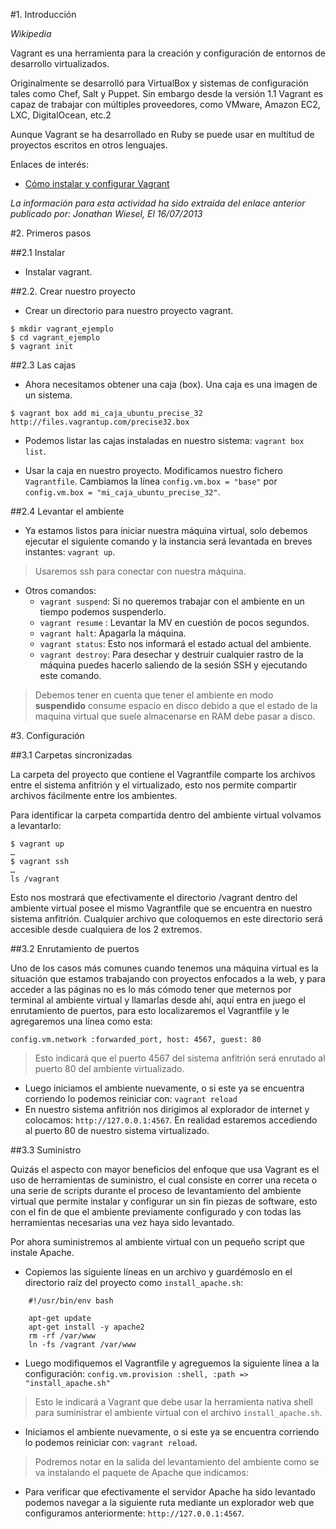 

#1. Introducción

*Wikipedia*

Vagrant es una herramienta para la creación y configuración de entornos 
de desarrollo virtualizados.

Originalmente se desarrolló para VirtualBox y sistemas de configuración tales 
como Chef, Salt y Puppet. Sin embargo desde la versión 1.1 Vagrant es 
capaz de trabajar con múltiples proveedores, como VMware, Amazon EC2, LXC, 
DigitalOcean, etc.2

Aunque Vagrant se ha desarrollado en Ruby se puede usar en multitud de 
proyectos escritos en otros lenguajes.

Enlaces de interés:
* [Cómo instalar y configurar Vagrant](http://codehero.co/como-instalar-y-configurar-vagrant/)

*La información para esta actividad ha sido extraída del enlace anterior
publicado por: Jonathan Wiesel, El 16/07/2013*


#2. Primeros pasos

##2.1 Instalar

* Instalar vagrant.

##2.2. Crear nuestro proyecto
* Crear un directorio para nuestro proyecto vagrant.
```
$ mkdir vagrant_ejemplo
$ cd vagrant_ejemplo
$ vagrant init
```

##2.3 Las cajas
* Ahora necesitamos obtener una caja (box). Una caja es una imagen de un sistema.
```
$ vagrant box add mi_caja_ubuntu_precise_32 http://files.vagrantup.com/precise32.box
```
* Podemos listar las cajas instaladas en nuestro sistema: `vagrant box list`.

* Usar la caja en nuestro proyecto. Modificamos nuestro fichero `Vagrantfile`.
Cambiamos la línea `config.vm.box = "base"` por  `config.vm.box = "mi_caja_ubuntu_precise_32"`.

##2.4 Levantar el ambiente

* Ya estamos listos para iniciar nuestra máquina virtual, solo debemos 
ejecutar el siguiente comando y la instancia será levantada en breves 
instantes: `vagrant up`.

> Usaremos ssh para conectar con nuestra máquina.

* Otros comandos:
    * `vagrant suspend`: Si no queremos trabajar con el ambiente en un tiempo podemos suspenderlo.
    * `vagrant resume` : Levantar la MV en cuestión de pocos segundos.
    * `vagrant halt`: Apagarla la máquina.
    * `vagrant status`: Esto nos informará el estado actual del ambiente.
    * `vagrant destroy`: Para desechar y destruir cualquier rastro de la máquina puedes hacerlo saliendo de la sesión SSH y ejecutando este comando.

> Debemos tener en cuenta que tener el ambiente en modo **suspendido** consume espacio
 en disco debido a que el estado de la maquina virtual que suele almacenarse en RAM debe pasar a disco.

#3. Configuración

##3.1 Carpetas sincronizadas

La carpeta del proyecto que contiene el Vagrantfile comparte los archivos entre el 
sistema anfitrión y el virtualizado, esto nos permite compartir archivos 
fácilmente entre los ambientes.

Para identificar la carpeta compartida dentro del ambiente virtual volvamos a levantarlo:
```
$ vagrant up
…
$ vagrant ssh
…
ls /vagrant
```

Esto nos mostrará que efectivamente el directorio /vagrant dentro del ambiente 
virtual posee el mismo Vagrantfile que se encuentra en nuestro sistema anfitrión. 
Cualquier archivo que coloquemos en este directorio será accesible desde cualquiera de los 2 extremos. 

##3.2 Enrutamiento de puertos

Uno de los casos más comunes cuando tenemos una máquina virtual es la 
situación que estamos trabajando con proyectos enfocados a la web, 
y para acceder a las páginas no es lo más cómodo tener que meternos 
por terminal al ambiente virtual y llamarlas desde ahí, aquí entra en 
juego el enrutamiento de puertos, para esto localizaremos el Vagrantfile 
y le agregaremos una línea como esta:

`config.vm.network :forwarded_port, host: 4567, guest: 80`

> Esto indicará que el puerto 4567 del sistema anfitrión será enrutado al 
puerto 80 del ambiente virtualizado.

* Luego iniciamos el ambiente nuevamente, o si este ya se encuentra corriendo 
lo podemos reiniciar con: `vagrant reload`
* En nuestro sistema anfitrión nos dirigimos al explorador de internet y colocamos: `http://127.0.0.1:4567`.
En realidad estaremos accediendo al puerto 80 de nuestro sistema virtualizado. 

##3.3 Suministro

Quizás el aspecto con mayor beneficios del enfoque que usa Vagrant 
es el uso de herramientas de suministro, el cual consiste en correr 
una receta o una serie de scripts durante el proceso de levantamiento 
del ambiente virtual que permite instalar y configurar un sin fin 
piezas de software, esto con el fin de que el ambiente previamente 
configurado y con todas las herramientas necesarias una vez haya sido levantado.

Por ahora suministremos al ambiente virtual con un pequeño script que 
instale Apache.

* Copiemos las siguiente líneas en un archivo y guardémoslo en el 
directorio raíz del proyecto como `install_apache.sh`:

```
    #!/usr/bin/env bash

    apt-get update
    apt-get install -y apache2
    rm -rf /var/www
    ln -fs /vagrant /var/www
```

* Luego modifiquemos el Vagrantfile y agreguemos la siguiente línea a la configuración:
`config.vm.provision :shell, :path => "install_apache.sh"`

> Esto le indicará a Vagrant que debe usar la herramienta nativa shell 
para suministrar el ambiente virtual con el archivo `install_apache.sh`.

* Iniciamos el ambiente nuevamente, o si este ya se encuentra corriendo 
lo podemos reiniciar con: `vagrant reload`.

> Podremos notar en la salida del levantamiento del ambiente como se va instalando el paquete de Apache que indicamos:

* Para verificar que efectivamente el servidor Apache ha sido levantado 
podemos navegar a la siguiente ruta mediante un explorador web que configuramos anteriormente:
`http://127.0.0.1:4567`.

